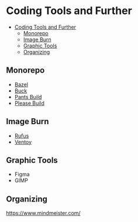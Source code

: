 # Coding Tools and Further

<!-- TOC -->

- [Coding Tools and Further](#coding-tools-and-further)
  - [Monorepo](#monorepo)
  - [Image Burn](#image-burn)
  - [Graphic Tools](#graphic-tools)
  - [Organizing](#organizing)

<!-- /TOC -->

## Monorepo

* [Bazel](https://bazel.build/)
* [Buck](https://buck.build/)
* [Pants Build](https://www.pantsbuild.org/)
* [Please Build](https://please.build/)

## Image Burn

* [Rufus](https://rufus.ie/)
* [Ventoy](https://www.ventoy.net/)

## Graphic Tools

* Figma
* GIMP

## Organizing

https://www.mindmeister.com/